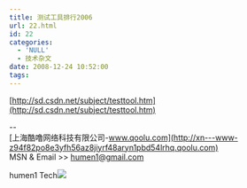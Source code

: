 ```yaml
---
title: 测试工具排行2006
url: 22.html
id: 22
categories:
  - 'NULL'
  - 技术杂文
date: 2008-12-24 10:52:00
tags:
---
```


[http://sd.csdn.net/subject/testtool.htm](http://sd.csdn.net/subject/testtool.htm)

--  
[上海酷噜网络科技有限公司-www.qoolu.com](http://xn---www-z94f82po8e3yfh56az8jiyrf48aryn1pbd54lrhq.qoolu.com)  
MSN & Email >> [humen1@gmail.com](mailto:humen1@gmail.com)

humen1 Tech![](https://blogger.googleusercontent.com/tracker/7269874978253342363-9094798119260504761?l=www.humen1.net)